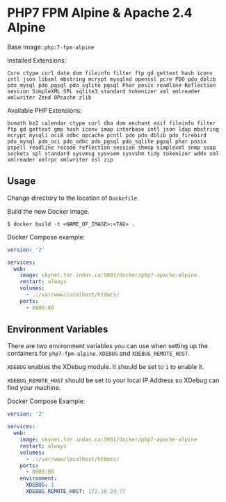 PHP7 FPM Alpine & Apache 2.4 Alpine
===================================

Base Image: `php:7-fpm-alpine`

Installed Extensions:

`Core ctype curl date dom fileinfo filter ftp gd gettext hash iconv intl json libxml mbstring mcrypt mysqlnd openssl pcre PDO pdo_dblib pdo_mysql pdo_pgsql pdo_sqlite pgsql Phar posix readline Reflection session SimpleXML SPL sqlite3 standard tokenizer xml xmlreader xmlwriter Zend OPcache zlib`

Available PHP Extensions:

`bcmath bz2 calendar ctype curl dba dom enchant exif fileinfo filter ftp gd gettext gmp hash iconv imap interbase intl json ldap mbstring mcrypt mysqli oci8 odbc opcache pcntl pdo pdo_dblib pdo_firebird pdo_mysql pdo_oci pdo_odbc pdo_pgsql pdo_sqlite pgsql phar posix pspell readline recode reflection session shmop simplexml snmp soap sockets spl standard sysvmsg sysvsem sysvshm tidy tokenizer wddx xml xmlreader xmlrpc xmlwriter xsl zip`

## Usage

Change directory to the location of `Dockefile`.

Build the new Docker image.

`$ docker build -t <NAME_OF_IMAGE>:<TAG> .`

Docker Compose example:

```yml
version: '2'

services:
  web:
    image: skynet.tor.indas.ca:5001/docker/php7-apache-alpine
    restart: always
    volumes:
      - .:/var/www/localhost/htdocs/
    ports:
      - 8000:80
```

## Environment Variables

There are two environment variables you can use when setting up the containers
for `php7-fpm-alpine`.  `XDEBUG` and `XDEBUG_REMOTE_HOST`.

`XDEBUG` enables the XDebug module.  It should be set to `1` to enable it.

`XDEBUG_REMOTE_HOST` should be set to your local IP Address so XDebug can find
your machine.

Docker Compose Example:

```yml
version: '2'

services:
  web:
    image: skynet.tor.indas.ca:5001/docker/php7-apache-alpine
    restart: always
    volumes:
      - .:/var/www/localhost/htdocs/
    ports:
      - 8000:80
    environment:
      XDEBUG: 1
      XDEBUG_REMOTE_HOST: 172.16.24.77
```
